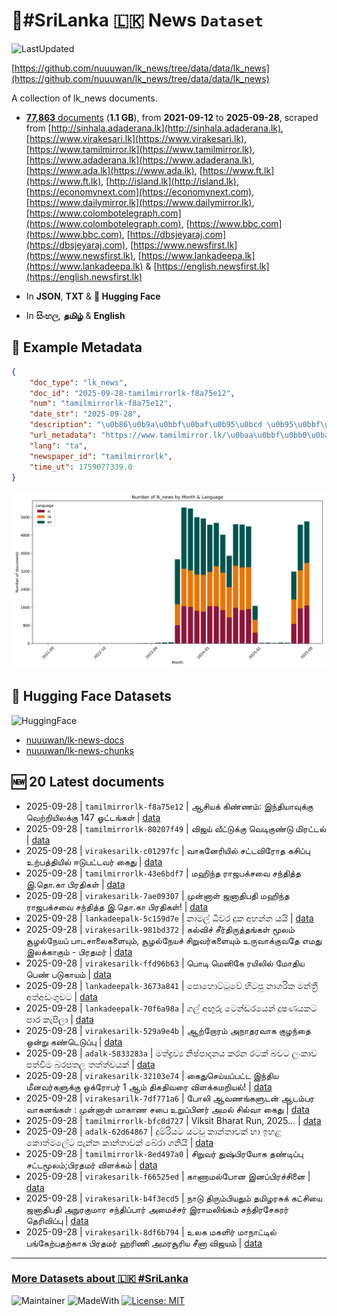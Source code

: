# 📄#SriLanka 🇱🇰 News `Dataset`

![LastUpdated](https://img.shields.io/badge/last_updated-2025--09--28_23:19:22-green)

[https://github.com/nuuuwan/lk_news/tree/data/data/lk_news](https://github.com/nuuuwan/lk_news/tree/data/data/lk_news)

A collection of lk_news documents.

- [**77,863** documents](https://github.com/nuuuwan/lk_news/tree/data/data/lk_news) (**1.1 GB**), from **2021-09-12** to **2025-09-28**, scraped from [http://sinhala.adaderana.lk](http://sinhala.adaderana.lk), [https://www.virakesari.lk](https://www.virakesari.lk), [https://www.tamilmirror.lk](https://www.tamilmirror.lk), [https://www.adaderana.lk](https://www.adaderana.lk), [https://www.ada.lk](https://www.ada.lk), [https://www.ft.lk](https://www.ft.lk), [http://island.lk](http://island.lk), [https://economynext.com](https://economynext.com), [https://www.dailymirror.lk](https://www.dailymirror.lk), [https://www.colombotelegraph.com](https://www.colombotelegraph.com), [https://www.bbc.com](https://www.bbc.com), [https://dbsjeyaraj.com](https://dbsjeyaraj.com), [https://www.newsfirst.lk](https://www.newsfirst.lk), [https://www.lankadeepa.lk](https://www.lankadeepa.lk) & [https://english.newsfirst.lk](https://english.newsfirst.lk)

- In **JSON**, **TXT** & **🤗 Hugging Face**

- In **සිංහල**, **தமிழ்** & **English**

## 📝 Example Metadata

```json
{
    "doc_type": "lk_news",
    "doc_id": "2025-09-28-tamilmirrorlk-f8a75e12",
    "num": "tamilmirrorlk-f8a75e12",
    "date_str": "2025-09-28",
    "description": "\u0b86\u0b9a\u0bbf\u0baf\u0b95\u0bcd \u0b95\u0bbf\u0ba3\u0bcd\u0ba3\u0bae\u0bcd: \u0b87\u0ba8\u0bcd\u0ba4\u0bbf\u0baf\u0bbe\u0bb5\u0bc1\u0b95\u0bcd\u0b95\u0bc1 \u0bb5\u0bc6\u0bb1\u0bcd\u0bb1\u0bbf\u0baf\u0bbf\u0bb2\u0b95\u0bcd\u0b95\u0bc1 147 \u0b93\u0b9f\u0bcd\u0b9f\u0b99\u0bcd\u0b95\u0bb3\u0bcd",
    "url_metadata": "https://www.tamilmirror.lk/\u0baa\u0bbf\u0bb0\u0ba4\u0bbe\u0ba9-\u0bb5\u0bbf\u0bb3\u0bc8\u0baf\u0bbe\u0b9f\u0bcd\u0b9f\u0bc1/\u0b86\u0b9a\u0bbf\u0baf\u0b95\u0bcd-\u0b95\u0bbf\u0ba3\u0bcd\u0ba3\u0bae\u0bcd-\u0b87\u0ba8\u0bcd\u0ba4\u0bbf\u0baf\u0bbe\u0bb5\u0bc1\u0b95\u0bcd\u0b95\u0bc1-\u0bb5\u0bc6\u0bb1\u0bcd\u0bb1\u0bbf\u0baf\u0bbf\u0bb2\u0b95\u0bcd\u0b95\u0bc1-147-\u0b93\u0b9f\u0bcd\u0b9f\u0b99\u0bcd\u0b95\u0bb3\u0bcd/44-365428",
    "lang": "ta",
    "newspaper_id": "tamilmirrorlk",
    "time_ut": 1759077339.0
}
```

![Chart](https://raw.githubusercontent.com/nuuuwan/lk_news/refs/heads/data/data/lk_news/docs_by_month_and_lang.png)

## 🤗 Hugging Face Datasets

![HuggingFace](https://img.shields.io/badge/-HuggingFace-FDEE21?style=for-the-badge&logo=HuggingFace)

- [nuuuwan/lk-news-docs](https://huggingface.co/datasets/nuuuwan/lk-news-docs)
- [nuuuwan/lk-news-chunks](https://huggingface.co/datasets/nuuuwan/lk-news-chunks)

## 🆕 20 Latest documents

- 2025-09-28 | `tamilmirrorlk-f8a75e12` | ஆசியக் கிண்ணம்: இந்தியாவுக்கு வெற்றியிலக்கு 147 ஓட்டங்கள் | [data](https://github.com/nuuuwan/lk_news/tree/data/data/lk_news/2020s/2025/2025-09-28-tamilmirrorlk-f8a75e12)
- 2025-09-28 | `tamilmirrorlk-80207f49` | விஜய் வீட்டுக்கு வெடிகுண்டு மிரட்டல் | [data](https://github.com/nuuuwan/lk_news/tree/data/data/lk_news/2020s/2025/2025-09-28-tamilmirrorlk-80207f49)
- 2025-09-28 | `virakesarilk-c01297fc` | வாகனேரியில் சட்டவிரோத கசிப்பு உற்பத்தியில் ஈடுபட்டவர் கைது | [data](https://github.com/nuuuwan/lk_news/tree/data/data/lk_news/2020s/2025/2025-09-28-virakesarilk-c01297fc)
- 2025-09-28 | `tamilmirrorlk-43e6bdf7` | மஹிந்த ராஜபக்சவை சந்தித்த இ.தொ.கா பிரதிகள் | [data](https://github.com/nuuuwan/lk_news/tree/data/data/lk_news/2020s/2025/2025-09-28-tamilmirrorlk-43e6bdf7)
- 2025-09-28 | `virakesarilk-7ae09307` | முன்னாள் ஜனாதிபதி மஹிந்த ராஜபக்சவை சந்தித்த இ.தொ.கா பிரதிகள்! | [data](https://github.com/nuuuwan/lk_news/tree/data/data/lk_news/2020s/2025/2025-09-28-virakesarilk-7ae09307)
- 2025-09-28 | `lankadeepalk-5c159d7e` | නාමල් ධීවර දුක අහන්න යයි | [data](https://github.com/nuuuwan/lk_news/tree/data/data/lk_news/2020s/2025/2025-09-28-lankadeepalk-5c159d7e)
- 2025-09-28 | `virakesarilk-981bd372` | கல்விச் சீர்திருத்தங்கள் மூலம் சூழல்நேயப் பாடசாலைகளையும், சூழல்நேயச் சிறுவர்களையும் உருவாக்குவதே எமது இலக்காகும் - பிரதமர் | [data](https://github.com/nuuuwan/lk_news/tree/data/data/lk_news/2020s/2025/2025-09-28-virakesarilk-981bd372)
- 2025-09-28 | `virakesarilk-ffd96b63` | பொடி மெனிகே ரயிலில் மோதிய பெண் படுகாயம் | [data](https://github.com/nuuuwan/lk_news/tree/data/data/lk_news/2020s/2025/2025-09-28-virakesarilk-ffd96b63)
- 2025-09-28 | `lankadeepalk-3673a841` | පොහොට්ටුවේ හිටපු නාගරික මන්ත්‍රී අත්අඩංගුවට | [data](https://github.com/nuuuwan/lk_news/tree/data/data/lk_news/2020s/2025/2025-09-28-lankadeepalk-3673a841)
- 2025-09-28 | `lankadeepalk-70f6a98a` | ගල් අඟුරු ටෙන්ඩරයෙන්  දූෂණයකට  පාර කැපිලා | [data](https://github.com/nuuuwan/lk_news/tree/data/data/lk_news/2020s/2025/2025-09-28-lankadeepalk-70f6a98a)
- 2025-09-28 | `virakesarilk-529a9e4b` | ஆற்றோரம் அநாதரவாக குழந்தை ஒன்று கண்டெடுப்பு | [data](https://github.com/nuuuwan/lk_news/tree/data/data/lk_news/2020s/2025/2025-09-28-virakesarilk-529a9e4b)
- 2025-09-28 | `adalk-5833283a` | මත්ද්‍රව්‍ය නිෂ්පාදනය කරන රටක් බවට ලංකාව පත්වීම බරපතල තත්ත්වයක් | [data](https://github.com/nuuuwan/lk_news/tree/data/data/lk_news/2020s/2025/2025-09-28-adalk-5833283a)
- 2025-09-28 | `virakesarilk-32103e74` | கைதுசெய்யப்பட்ட இந்திய மீனவர்களுக்கு ஒக்ரோபர் 1 ஆம் திகதிவரை விளக்கமறியல்! | [data](https://github.com/nuuuwan/lk_news/tree/data/data/lk_news/2020s/2025/2025-09-28-virakesarilk-32103e74)
- 2025-09-28 | `virakesarilk-7df771a6` | போலி ஆவணங்களுடன் ஆடம்பர வாகனங்கள் : முன்னாள் மாகாண சபை உறுப்பினர் அமல் சில்வா கைது | [data](https://github.com/nuuuwan/lk_news/tree/data/data/lk_news/2020s/2025/2025-09-28-virakesarilk-7df771a6)
- 2025-09-28 | `tamilmirrorlk-bfc0d727` | Viksit Bharat Run, 2025… | [data](https://github.com/nuuuwan/lk_news/tree/data/data/lk_news/2020s/2025/2025-09-28-tamilmirrorlk-bfc0d727)
- 2025-09-28 | `adalk-62d64867` | දුම්රියට යටවූ කාන්තාවක් හා ඉහළ කොත්මලේට පැන්න කාන්තාවක් බේරා ගනියි | [data](https://github.com/nuuuwan/lk_news/tree/data/data/lk_news/2020s/2025/2025-09-28-adalk-62d64867)
- 2025-09-28 | `tamilmirrorlk-8ed497a0` | சிறுவர் துஷ்பிரயோக தண்டிப்பு சட்டமூலம்;பிரதமர் விளக்கம் | [data](https://github.com/nuuuwan/lk_news/tree/data/data/lk_news/2020s/2025/2025-09-28-tamilmirrorlk-8ed497a0)
- 2025-09-28 | `virakesarilk-f66525ed` | காணா­மல்­போன இனப்­பி­ரச்­சினை | [data](https://github.com/nuuuwan/lk_news/tree/data/data/lk_news/2020s/2025/2025-09-28-virakesarilk-f66525ed)
- 2025-09-28 | `virakesarilk-b4f3ecd5` | நாடு திரும்பியதும் தமிழரசுக் கட்சியை  ஜனாதிபதி அநுரகுமார சந்திப்பார்  அமைச்சர் இராமலிங்கம் சந்திரசேகரர் தெரிவிப்பு | [data](https://github.com/nuuuwan/lk_news/tree/data/data/lk_news/2020s/2025/2025-09-28-virakesarilk-b4f3ecd5)
- 2025-09-28 | `virakesarilk-8df6b794` | உலக மகளிர் மாநாட்டில் பங்கேற்பதற்காக  பிரதமர் ஹரிணி அமரசூரிய சீனா விஜயம் | [data](https://github.com/nuuuwan/lk_news/tree/data/data/lk_news/2020s/2025/2025-09-28-virakesarilk-8df6b794)

---

### [More Datasets about 🇱🇰 #SriLanka](https://github.com/nuuuwan/lk_datasets)

![Maintainer](https://img.shields.io/badge/maintainer-nuuuwan-red)
![MadeWith](https://img.shields.io/badge/made_with-python-blue)
[![License: MIT](https://img.shields.io/badge/License-MIT-yellow.svg)](https://opensource.org/licenses/MIT)
